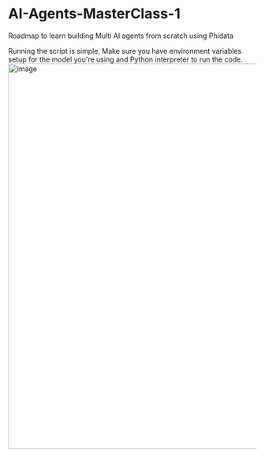 # AI-Agents-MasterClass-1
Roadmap to learn building Multi AI agents from scratch using Phidata

Running the script is simple, Make sure you have environment variables setup for the model you're using and Python interpreter to run the code.
<img width="780" alt="image" src="https://github.com/user-attachments/assets/71bb4448-64bd-4b61-885b-aea81c71f7eb" />
